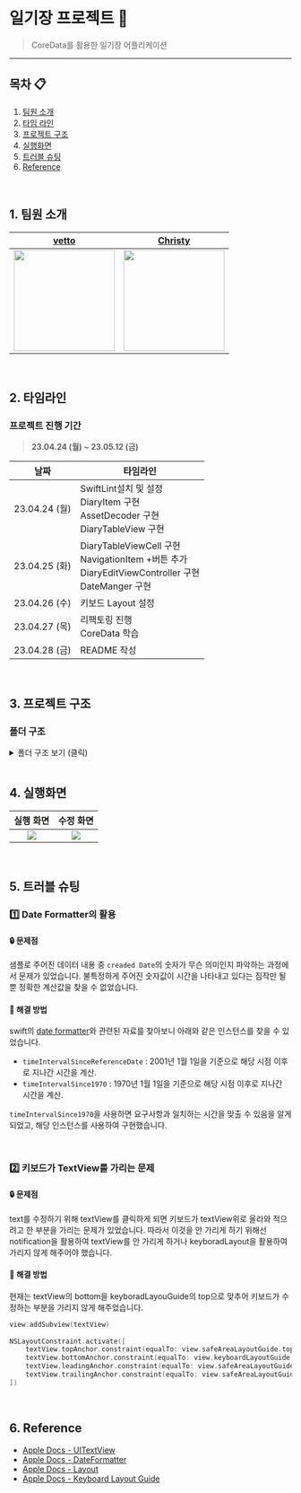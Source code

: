 # 일기장 프로젝트 📖 
> CoreData를 활용한 일기장 어플리케이션

---
## 목차 📋
1. [팀원 소개](#1-팀원-소개)
2. [타임 라인](#2-타임라인)
3. [프로젝트 구조](#3-프로젝트-구조)
4. [실행화면](#4-실행화면)
5. [트러블 슈팅](#5-트러블-슈팅)
6. [Reference](#6-reference)

<br/>

## 1. 팀원 소개

|[vetto](https://github.com/gzzjk159)| [Christy](https://github.com/christy-hs-lee) | 
| :--------: | :--------: |
|<img height="180px" src="https://cdn.discordapp.com/attachments/535779947118329866/1055718870951940146/1671110054020-0.jpg">| <img height="180px" src="https://i.imgur.com/kHLXeMG.png"> |

<br>

## 2. 타임라인
### 프로젝트 진행 기간
> **23.04.24 (월) ~ 23.05.12 (금)** 

| 날짜 | 타임라인 |
| --- | --- |
| 23.04.24 (월) | SwiftLint설치 및 설정<br/>DiaryItem 구현<br/>AssetDecoder 구현<br/>DiaryTableView 구현 |
| 23.04.25 (화) | DiaryTableViewCell 구현<br/>NavigationItem +버튼 추가<br/>DiaryEditViewController 구현<br/>DateManger 구현 |
| 23.04.26 (수) | 키보드 Layout 설정 |
| 23.04.27 (목) | 리팩토링 진행</br>CoreData 학습 |
| 23.04.28 (금) | README 작성 |

<br>

## 3. 프로젝트 구조
### 폴더 구조
   

<details>
<summary> 폴더 구조 보기 (클릭) </summary>
<div markdown="1">

```swift
├── Diary
│   ├── Application
│   │   ├── AppDelegate.swift
|   │   └── SceneDelegate.swift
│   ├── Controller
│   │   ├── DiaryEditViewController.swift
│   │   └── DiaryMainViewController.swift
│   ├── Model
│   │   ├── AssetDecoder.swift
│   │   ├── DateManager.swift
│   │   └── DiaryItem.swift
│   ├── Protocol
│   │   └── IdentifierType.swift
│   ├── Resources
│   │   └── Assets.xcassets
│   │   └── sample.dataset
│   │           └── sample.json
│   └── View
│       └── DiaryTableViewCell.swift
└── README.md
```
   
</div>
</details>


</br>

## 4. 실행화면

| 실행 화면 | 수정 화면 |
| :--------: | :--------: |
| <img src="https://i.imgur.com/FaeaDFD.gif"> | <img src="https://i.imgur.com/2s0LcNl.gif"> |


<br/>



## 5. 트러블 슈팅
### 1️⃣ Date Formatter의 활용

#### 🔒 문제점 <br/>
샘플로 주어진 데이터 내용 중 `creaded Date`의 숫자가 무슨 의미인지 파악하는 과정에서 문제가 있었습니다. 불특정하게 주어진 숫자값이 시간을 나타내고 있다는 짐작만 될 뿐 정확한 계산값을 찾을 수 없었습니다.

#### 🔑 해결 방법 <br/>
swift의 [date formatter](https://developer.apple.com/documentation/foundation/dateformatter)와 관련된 자료를 찾아보니 아래와 같은 인스턴스를 찾을 수 있었습니다.

- `timeIntervalSinceReferenceDate` : 2001년 1월 1일을 기준으로 해당 시점 이후로 지나간 시간을 계산.
- `timeIntervalSince1970` : 1970년 1월 1일을 기준으로 해당 시점 이후로 지나간 시간을 계산.

`timeIntervalSince1970`을 사용하면 요구사항과 일치하는 시간을 맞출 수 있음을 알게 되었고, 해당 인스턴스를 사용하여 구현했습니다.

<br/>

### 2️⃣ 키보드가 TextView를 가리는 문제

#### 🔒 문제점 <br/>
text를 수정하기 위해 textView를 클릭하게 되면 키보드가 textView위로 올라와 적으려고 한 부분을 가리는 문제가 있었습니다. 따라서 이것을 안 가리게 하기 위해선 notification을 활용하여 textView를 안 가리게 하거나 keyboradLayout을 활용하여 가리지 않게 해주어야 했습니다.

#### 🔑 해결 방법 <br/>
현재는 textView의 bottom을 keyboradLayouGuide의 top으로 맞추어 키보드가 수정하는 부분을 가리지 않게 해주었습니다.

```swift
view.addSubview(textView)
        
NSLayoutConstraint.activate([
    textView.topAnchor.constraint(equalTo: view.safeAreaLayoutGuide.topAnchor),
    textView.bottomAnchor.constraint(equalTo: view.keyboardLayoutGuide.topAnchor),
    textView.leadingAnchor.constraint(equalTo: view.safeAreaLayoutGuide.leadingAnchor),
    textView.trailingAnchor.constraint(equalTo: view.safeAreaLayoutGuide.trailingAnchor)
])
```



<br/>

## 6. Reference
- [Apple Docs - UITextView](https://developer.apple.com/documentation/uikit/uitextview)
- [Apple Docs - DateFormatter](https://developer.apple.com/documentation/foundation/dateformatter)
- [Apple Docs - Layout](https://developer.apple.com/design/human-interface-guidelines/foundations/layout/)
- [Apple Docs - Keyboard Layout Guide](https://developer.apple.com/documentation/uikit/keyboards_and_input/adjusting_your_layout_with_keyboard_layout_guide)

<br/>
